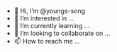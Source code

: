 - 👋 Hi, I’m @youngs-song
- 👀 I’m interested in ...
- 🌱 I’m currently learning ...
- 💞️ I’m looking to collaborate on ...
- 📫 How to reach me ...

<!---
youngs-song/youngs-song is a ✨ special ✨ repository because its `README.md` (this file) appears on your GitHub profile.
You can click the Preview link to take a look at your changes.
--->
